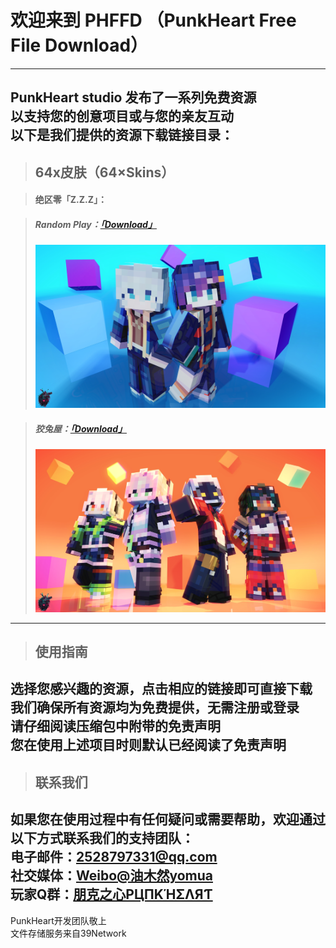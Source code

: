 
# 欢迎来到 PHFFD （PunkHeart Free File Download）  
---  
PunkHeart studio 发布了一系列免费资源  
以支持您的创意项目或与您的亲友互动  
以下是我们提供的资源下载链接目录：  
---  

> ## 64x皮肤（64×Skins）

> #### 绝区零「Z.Z.Z」：  

> ##### Random Play：[「Download」](http://alist.39network.cc/d/yomua/Minecraft%20FREE%20Skins/绝区零「Z.Z.Z」/Random%20Play.zip?sign=lPdIuJj825Bkdv1CaR5_gyozjM9WZQO-UcwsNQ1AUJY=:0)  
> 
> ![image](image/Random-Play_preview.jpg)
  
> ##### 狡兔屋：[「Download」](http://alist.39network.cc/d/yomua/Minecraft%20FREE%20Skins/绝区零「Z.Z.Z」/狡兔屋.zip?sign=5Mgc7crdiJvBO-csWroZ2v7u9HIL8lj0c6C33nkh3_k=:0)  
>
> ![image](image/gentle-house_preview.jpg)

--- 
> ## 使用指南  
选择您感兴趣的资源，点击相应的链接即可直接下载    
我们确保所有资源均为免费提供，无需注册或登录    
请仔细阅读压缩包中附带的免责声明    
您在使用上述项目时则默认已经阅读了免责声明    
---  

> ## 联系我们  
如果您在使用过程中有任何疑问或需要帮助，欢迎通过以下方式联系我们的支持团队：  
电子邮件：2528797331@qq.com  
社交媒体：[Weibo@油木然yomua](https://weibo.com/u/7477374871)  
玩家Q群：[朋克之心PЦПKΉΣΛЯƬ](https://qm.qq.com/q/JasL6CSSYK)
---  

PunkHeart开发团队敬上  
文件存储服务来自39Network
